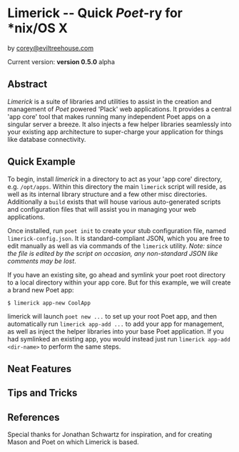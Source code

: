 Limerick -- Quick _Poet_-ry for *nix/OS X
====

by [corey@eviltreehouse.com](mailto:corey@eviltreehouse.com)

Current version: **version 0.5.0** alpha


Abstract
----
_Limerick_ is a suite of libraries and utilities to assist in the creation and management of _Poet_ powered 'Plack' web applications. It provides a central 'app core' tool that makes running many independent Poet apps on a singular server a breeze. It also injects a few helper libraries seamlessly into your existing app architecture to super-charge your application for things like database connectivity. 

Quick Example
----
To begin, install _limerick_ in a directory to act as your 'app core' directory, e.g. `/opt/apps`. Within this directory the main `limerick`  script will reside, as well as its internal library structure and a few other misc directories. Additionally a `build` exists that will house various auto-generated scripts and configuration files that will assist you in managing your web applications.

Once installed, run `poet init` to create your stub configuration file, named `limerick-config.json`. It is standard-compliant JSON, which you are free to edit manually as well as via commands of the `limerick` utility. _Note: since the file is edited by the script on occasion, any non-standard JSON like comments may be lost_. 

If you have an existing site, go ahead and symlink your poet root directory to a local directory within your app core. But for this example, we will create a brand new Poet app:

	$ limerick app-new CoolApp

limerick will launch `poet new ...` to set up your root Poet app, and then automatically run `limerick app-add ...` to add your app for management, as well as inject the helper libraries into your base Poet application. If you had symlinked an existing app, you would instead just run `limerick app-add <dir-name>` to perform the same steps.

Neat Features
----

Tips and Tricks
----

References
----
Special thanks for Jonathan Schwartz for inspiration, and for creating Mason and Poet on which Limerick is based.